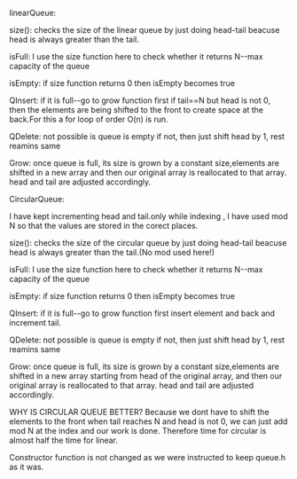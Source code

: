 linearQueue:

size():
checks the size of the linear queue by just doing head-tail beacuse head is always greater than the tail.

isFull:
I use the size function here to check whether it returns N--max capacity of the queue

isEmpty:
if size function returns 0 then isEmpty becomes true

QInsert:
if it is full--go to grow function first
if tail==N but head is not 0, then the elements are being shifted to the front to create space at the back.For this a for loop of order O(n) is run.

QDelete:
not possible is queue is empty
if not, then just shift head by 1, rest reamins same

Grow:
once queue is full, its size is grown by a constant size,elements are shifted in a new array and then our original array is reallocated to that array.
head and tail are adjusted accordingly.

CircularQueue:

I have kept incrementing head and tail.only while indexing , I have used mod N so that the values are stored in the corect places.

size():
checks the size of the circular queue by just doing head-tail beacuse head is always greater than the tail.(No mod used here!)

isFull:
I use the size function here to check whether it returns N--max capacity of the queue

isEmpty:
if size function returns 0 then isEmpty becomes true

QInsert:
if it is full--go to grow function first
insert element and back and increment tail.

QDelete:
not possible is queue is empty
if not, then just shift head by 1, rest reamins same

Grow:
once queue is full, its size is grown by a constant size,elements are shifted in a new array starting from head of the original array, and then our original array is reallocated to that array.
head and tail are adjusted accordingly.

WHY IS CIRCULAR QUEUE BETTER?
Because we dont have to shift the elements to the front when tail reaches N and head is not 0, we can just add mod N at the index and our work is done.
Therefore time for circular is almost half the time for linear.

Constructor function is not changed as we were instructed to keep queue.h as it was.


